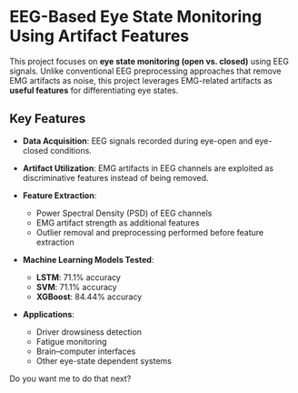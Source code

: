 # EEG-Based Eye State Monitoring Using Artifact Features

This project focuses on **eye state monitoring (open vs. closed)** using EEG signals. Unlike conventional EEG preprocessing approaches that remove EMG artifacts as noise, this project leverages EMG-related artifacts as **useful features** for differentiating eye states.

## Key Features

* **Data Acquisition**: EEG signals recorded during eye-open and eye-closed conditions.
* **Artifact Utilization**: EMG artifacts in EEG channels are exploited as discriminative features instead of being removed.
* **Feature Extraction**:

  * Power Spectral Density (PSD) of EEG channels
  * EMG artifact strength as additional features
  * Outlier removal and preprocessing performed before feature extraction
* **Machine Learning Models Tested**:

  * **LSTM**: 71.1% accuracy
  * **SVM**: 71.1% accuracy
  * **XGBoost**: 84.44% accuracy
* **Applications**:

  * Driver drowsiness detection
  * Fatigue monitoring
  * Brain–computer interfaces
  * Other eye-state dependent systems


Do you want me to do that next?
 
